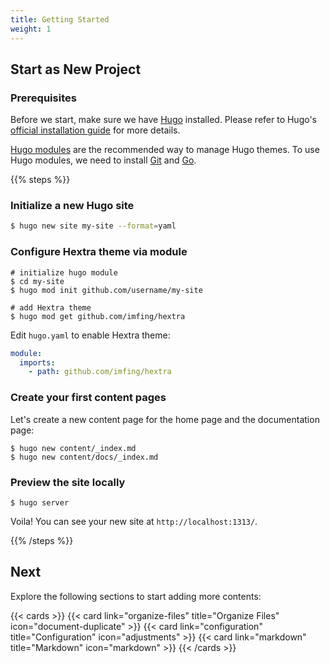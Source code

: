 ```yaml
---
title: Getting Started
weight: 1
---
```


## Start as New Project

### Prerequisites

Before we start, make sure we have [Hugo](https://gohugo.io/) installed.
Please refer to Hugo's [official installation guide](https://gohugo.io/installation/) for more details.

[Hugo modules](https://gohugo.io/hugo-modules/) are the recommended way to manage Hugo themes. To use Hugo modules, we need to install [Git](https://git-scm.com/) and [Go](https://go.dev/).

{{% steps %}}

### Initialize a new Hugo site

```bash
$ hugo new site my-site --format=yaml
```

### Configure Hextra theme via module

```shell
# initialize hugo module
$ cd my-site
$ hugo mod init github.com/username/my-site

# add Hextra theme
$ hugo mod get github.com/imfing/hextra
```

Edit `hugo.yaml` to enable Hextra theme:

```yaml
module:
  imports:
    - path: github.com/imfing/hextra
```

### Create your first content pages

Let's create a new content page for the home page and the documentation page:

```shell
$ hugo new content/_index.md
$ hugo new content/docs/_index.md
```

### Preview the site locally

```shell
$ hugo server
```

Voila! You can see your new site at `http://localhost:1313/`.

{{% /steps %}}


## Next

Explore the following sections to start adding more contents:

{{< cards >}}
  {{< card link="organize-files" title="Organize Files" icon="document-duplicate" >}}
  {{< card link="configuration" title="Configuration" icon="adjustments" >}}
  {{< card link="markdown" title="Markdown" icon="markdown" >}}
{{< /cards >}}
